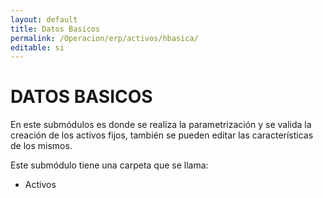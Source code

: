 ```yaml
---
layout: default
title: Datos Basicos
permalink: /Operacion/erp/activos/hbasica/
editable: si
---
```


# DATOS BASICOS  

En este submódulos es donde se realiza la parametrización y se valida la creación de los activos fijos, también se pueden editar las características de los mismos.  

Este submódulo tiene una carpeta que se llama:  

* Activos

